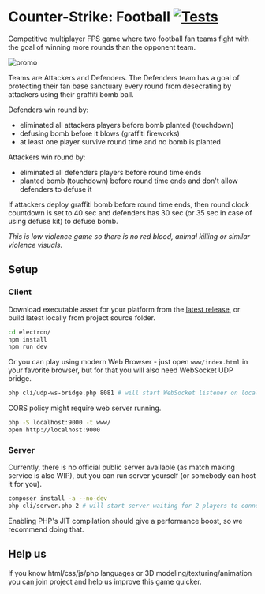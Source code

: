 # Counter-Strike: Football [![Tests](https://github.com/solcloud/Counter-Strike/actions/workflows/test.yml/badge.svg)](https://github.com/solcloud/Counter-Strike/actions/workflows/test.yml)

Competitive multiplayer FPS game where two football fan teams fight with the goal of winning more rounds than the opponent team.

![promo](https://github.com/solcloud/Counter-Strike/assets/74121353/dfca8ed0-4624-4199-8d4c-336e101e0922)

Teams are Attackers and Defenders. The Defenders team has a goal of protecting their fan base sanctuary every round from desecrating by attackers using their graffiti bomb ball.

Defenders win round by:
- eliminated all attackers players before bomb planted (touchdown)
- defusing bomb before it blows (graffiti fireworks)
- at least one player survive round time and no bomb is planted

Attackers win round by:
- eliminated all defenders players before round time ends
- planted bomb (touchdown) before round time ends and don't allow defenders to defuse it

If attackers deploy graffiti bomb before round time ends, then round clock countdown is set to 40 sec and defenders has 30 sec (or 35 sec in case of using defuse kit) to defuse bomb.

_This is low violence game so there is no red blood, animal killing or similar violence visuals._

## Setup

### Client

Download executable asset for your platform from the [latest release](https://github.com/solcloud/Counter-Strike/releases/latest), or build latest locally from project source folder.

```bash
cd electron/
npm install
npm run dev
```

Or you can play using modern Web Browser - just open `www/index.html` in your favorite browser, but for that you will also need WebSocket UDP bridge.

```bash
php cli/udp-ws-bridge.php 8081 # will start WebSocket listener on localhost:8081
```

CORS policy might require web server running.

```bash
php -S localhost:9000 -t www/
open http://localhost:9000
```

### Server

Currently, there is no official public server available (as match making service is also WIP), but you can run server yourself (or somebody can host it for you).

```bash
composer install -a --no-dev
php cli/server.php 2 # will start server waiting for 2 players to connect
```

Enabling PHP's JIT compilation should give a performance boost, so we recommend doing that.

## Help us

If you know html/css/js/php languages or 3D modeling/texturing/animation you can join project and help us improve this game quicker.
